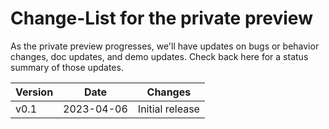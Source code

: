 # Change-List for the private preview

As the private preview progresses, we'll have updates on bugs or behavior changes, doc updates, and demo updates. Check back here for a status summary of those updates.

| Version | Date       | Changes                                             |
|---------|------------|-----------------------------------------------------|
| v0.1    | 2023-04-06 | Initial release                                     |

